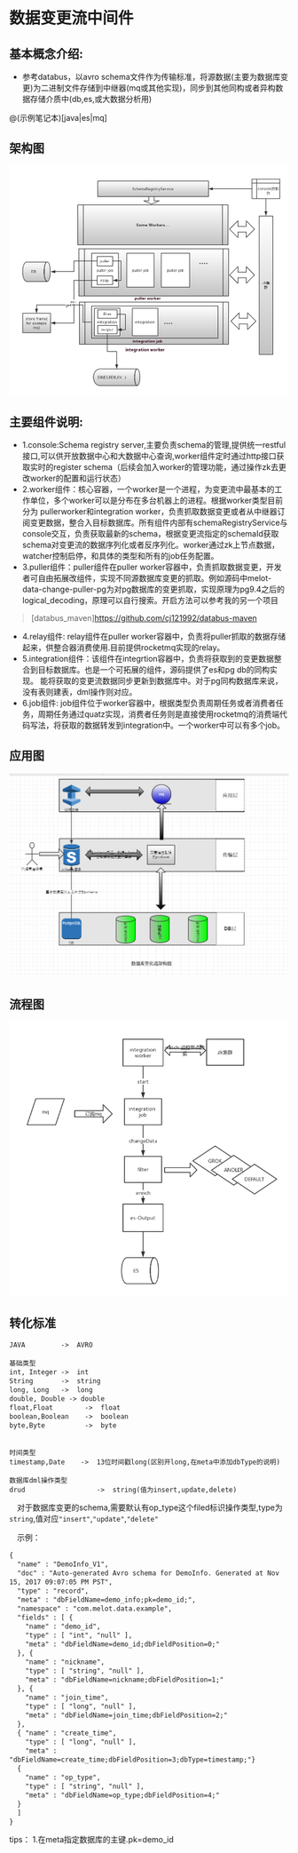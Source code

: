 # 数据变更流中间件 
  
## 基本概念介绍:
  - 参考databus，以avro schema文件作为传输标准，将源数据(主要为数据库变更)为二进制文件存储到中继器(mq或其他实现)，同步到其他同构或者异构数据存储介质中(db,es,或大数据分析用)

@(示例笔记本)[java|es|mq]

## 架构图
![](https://raw.githubusercontent.com/cj121992/datachange/master/resource/%E6%95%B0%E6%8D%AE%E5%8F%98%E6%9B%B4%E6%B5%81%E6%9E%B6%E6%9E%84.png)
## 主要组件说明:
   - 1.console:Schema registry server,主要负责schema的管理,提供统一restful接口,可以供开放数据中心和大数据中心查询,worker组件定时通过http接口获取实时的register schema（后续会加入worker的管理功能，通过操作zk去更改worker的配置和运行状态）
   - 2.worker组件：核心容器，一个worker是一个进程，为变更流中最基本的工作单位，多个worker可以是分布在多台机器上的进程。根据worker类型目前分为
   pullerworker和integration worker，负责抓取数据变更或者从中继器订阅变更数据，整合入目标数据库。所有组件内部有schemaRegistryService与console交互，负责获取最新的schema，根据变更流指定的schemaId获取schema对变更流的数据序列化或者反序列化。worker通过zk上节点数据，watcher控制启停，和具体的类型和所有的job任务配置。
   - 3.puller组件：puller组件在puller worker容器中，负责抓取数据变更，开发者可自由拓展改组件，实现不同源数据库变更的抓取。例如源码中melot-data-change-puller-pg为对pg数据库的变更抓取，实现原理为pg9.4之后的logical_decoding，原理可以自行搜索。开启方法可以参考我的另一个项目
   > [databus_maven]https://github.com/cj121992/databus-maven
   - 4.relay组件: relay组件在puller worker容器中，负责将puller抓取的数据存储起来，供整合器消费使用.目前提供rocketmq实现的relay。
   - 5.integration组件：该组件在integrtion容器中，负责将获取到的变更数据整合到目标数据库。也是一个可拓展的组件，源码提供了es和pg db的同构实现。
   能将获取的变更流数据同步更新到数据库中。对于pg同构数据库来说，没有表则建表，dml操作则对应。
   - 6.job组件: job组件位于worker容器中，根据类型负责周期任务或者消费者任务，周期任务通过quatz实现，消费者任务则是直接使用rocketmq的消费端代码写法，将获取的数据转发到integration中。一个worker中可以有多个job。
## 应用图
![](https://raw.githubusercontent.com/cj121992/datachange/master/resource/clipboard.png)

## 流程图
![](https://raw.githubusercontent.com/cj121992/datachange/master/resource/ES%E6%A8%A1%E5%9E%8B%E5%8F%98%E6%9B%B4%E6%B5%81%E7%A8%8B%E5%9B%BE.png)


## 转化标准
```
JAVA         ->  AVRO

基础类型
int, Integer ->  int
String       ->  string
long, Long   ->  long
double, Double -> double
float,Float        ->  float
boolean,Boolean    ->  boolean
byte,Byte          ->  byte


时间类型
timestamp,Date    ->  13位时间戳long(区别开long,在meta中添加dbType的说明)

数据库dml操作类型
drud                  ->  string(值为insert,update,delete)
```
&ensp;&ensp;对于数据库变更的schema,需要默认有op_type这个filed标识操作类型,type为```string```,值对应```"insert"```,```"update"```,```"delete"```

&ensp;&ensp;示例：
```
{
  "name" : "DemoInfo_V1",
  "doc" : "Auto-generated Avro schema for DemoInfo. Generated at Nov 15, 2017 09:07:05 PM PST",
  "type" : "record",
  "meta" : "dbFieldName=demo_info;pk=demo_id;",
  "namespace" : "com.melot.data.example",
  "fields" : [ {
    "name" : "demo_id",
    "type" : [ "int", "null" ],
    "meta" : "dbFieldName=demo_id;dbFieldPosition=0;"
  }, {
    "name" : "nickname",
    "type" : [ "string", "null" ],
    "meta" : "dbFieldName=nickname;dbFieldPosition=1;"
  }, {
    "name" : "join_time",
    "type" : [ "long", "null" ],
    "meta" : "dbFieldName=join_time;dbFieldPosition=2;"
  }, 
  { "name" : "create_time",
    "type" : [ "long", "null" ],
    "meta" : "dbFieldName=create_time;dbFieldPosition=3;dbType=timestamp;"}
  {
    "name" : "op_type",
    "type" : [ "string", "null" ],
    "meta" : "dbFieldName=op_type;dbFieldPosition=4;"
  }
  ]
}
```

tips：
1.在meta指定数据库的主键.pk=demo_id
